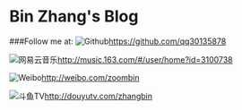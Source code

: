 # Bin Zhang's Blog

###Follow me at:
![Github]({{site.url}}/assets/images/octocat.png)https://github.com/qq30135878

![网易云音乐]({{site.url}}/assets/images/music163.png)http://music.163.com/#/user/home?id=3100738

![Weibo]({{site.url}}/assets/images/weibo.png)http://weibo.com/zoombin

![斗鱼TV]({{site.url}}/assets/images/douyutv.png)http://douyutv.com/zhangbin
